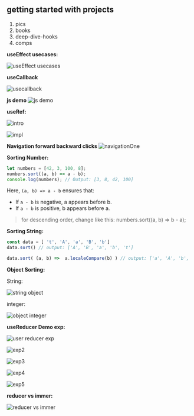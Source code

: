 ## getting started with projects

1. pics
2. books
3. deep-dive-hooks
4. comps

**useEffect usecases:**

![useEffect usecases](./img/useEffect_usecases.png) 

**useCallback**

![usecallback](./img/useCallback.png)

**js demo**
![js demo](./img/jsDemoConsole.png)

**useRef:**

![intro](./img/useRefIntro.png)

![impl](./img/useRefImpl.png)

**Navigation forward backward clicks**
![navigationOne](./img/navigating.png)

**Sorting Number:**

``` js
let numbers = [42, 3, 100, 8];
numbers.sort((a, b) => a - b);
console.log(numbers); // Output: [3, 8, 42, 100]
```

Here, `(a, b) => a - b` ensures that:
- If `a - b` is negative, a appears before b.
- If `a - b` is positive, b appears before a.


> for descending order, change like this: 
> numbers.sort((a, b) => b - a);

**Sorting String:**

``` js
const data = [ 't', 'A', 'a', 'B', 'b']
data.sort() // output: ['A', 'B', 'a', 'b', 't']

data.sort( (a, b) =>  a.localeCompare(b) ) // output: ['a', 'A', 'b', 'B', 't']
```

**Object Sorting:**

String: 

![string object](./img/obj_string_comparision1.png)

integer:

![object integer](./img/obj_comparision_integer.png)


**useReducer Demo exp:**

![user reducer exp](./img/useReducerExp.png)

![exp2](./img/reducerExp2.png)

![exp3](./img/reducerExp3.png)

![exp4](./img/reducerExp4.png)

![exp5](./img/reducerExp5.png) 

**reducer vs immer:**

![reducer vs immer](./img/reducer_vs_immer.png)





